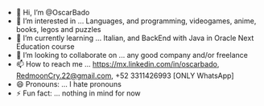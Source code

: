 - 👋 Hi, I’m @OscarBado
- 👀 I’m interested in ... Languages, and programming, videogames, anime, books, legos and puzzles
- 🌱 I’m currently learning ... Italian, and BackEnd with Java in Oracle Next Education course
- 💞️ I’m looking to collaborate on ... any good company and/or freelance 
- 📫 How to reach me ... https://mx.linkedin.com/in/oscarbado, RedmoonCry.22@gmail.com, +52 3311426993 [ONLY WhatsApp]
- 😄 Pronouns: ... I hate pronouns
- ⚡ Fun fact: ... nothing in mind for now

<!---
OscarBado/OscarBado is a ✨ special ✨ repository because its `README.md` (this file) appears on your GitHub profile.
You can click the Preview link to take a look at your changes.
--->
